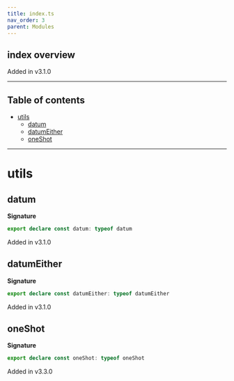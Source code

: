 ```yaml
---
title: index.ts
nav_order: 3
parent: Modules
---
```


## index overview

Added in v3.1.0

---

<h2 class="text-delta">Table of contents</h2>

- [utils](#utils)
  - [datum](#datum)
  - [datumEither](#datumeither)
  - [oneShot](#oneshot)

---

# utils

## datum

**Signature**

```ts
export declare const datum: typeof datum
```

Added in v3.1.0

## datumEither

**Signature**

```ts
export declare const datumEither: typeof datumEither
```

Added in v3.1.0

## oneShot

**Signature**

```ts
export declare const oneShot: typeof oneShot
```

Added in v3.3.0

